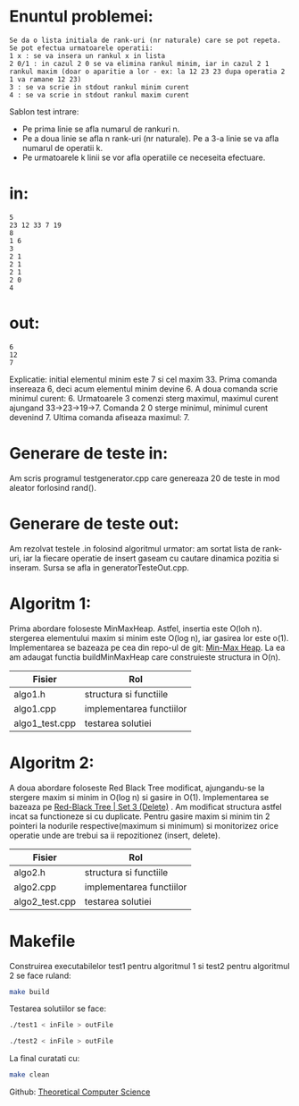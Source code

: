 # Enuntul problemei:
	Se da o lista initiala de rank-uri (nr naturale) care se pot repeta. Se pot efectua urmatoarele operatii:
	1 x : se va insera un rankul x in lista
	2 0/1 : in cazul 2 0 se va elimina rankul minim, iar in cazul 2 1 rankul maxim (doar o aparitie a lor - ex: la 12 23 23 dupa operatia 2 1 va ramane 12 23)
    3 : se va scrie in stdout rankul minim curent
	4 : se va scrie in stdout rankul maxim curent


Sablon test intrare:
  - Pe prima linie se afla numarul de rankuri n.
  - Pe a doua linie se afla n rank-uri (nr naturale). Pe a 3-a linie se va afla numarul de operatii k. 
  - Pe urmatoarele k linii se vor afla operatiile ce neceseita efectuare.
# in:
	5
    23 12 33 7 19
    8
    1 6
    3
    2 1
    2 1
    2 1
    2 0
    4

# out:
    6
    12
    7

  Explicatie: initial elementul minim este 7 si cel maxim 33. Prima comanda insereaza 6, deci acum elementul minim devine 6. A doua comanda scrie minimul curent: 6. Urmatoarele 3 comenzi sterg maximul, maximul curent ajungand 33->23->19->7. Comanda 2 0 sterge minimul, minimul curent devenind 7. Ultima comanda afiseaza maximul: 7.
  
 # Generare de teste in:
  

Am scris programul testgenerator.cpp care genereaza 20 de teste in mod aleator forlosind rand().

 # Generare de teste out:
 
 Am rezolvat testele .in folosind algoritmul urmator: am sortat lista de rank-uri, iar la fiecare operatie de insert gaseam cu cautare dinamica pozitia si inseram.
 Sursa se afla in generatorTesteOut.cpp.
 
 
 
 # Algoritm 1:
 
 Prima abordare foloseste MinMaxHeap. Astfel, insertia este O(loh n). stergerea elementului maxim si minim este O(log n), iar gasirea lor este o(1).
 Implementarea se bazeaza pe cea din repo-ul de git: [Min-Max Heap](https://github.com/frankpeng7/Min-Max-Heap). La ea am adaugat functia buildMinMaxHeap care construieste structura in O(n).

| Fisier | Rol |
| ------ | ------ |
| algo1.h |structura si functiile|
| algo1.cpp | implementarea functiilor|
| algo1_test.cpp | testarea solutiei |
 
 # Algoritm 2:
A doua abordare foloseste Red Black Tree modificat, ajungandu-se la stergere maxim si minim in O(log n) si gasire in O(1). Implementarea se bazeaza pe [Red-Black Tree | Set 3 (Delete)](https://www.geeksforgeeks.org/red-black-tree-set-3-delete-2/) . Am modificat structura astfel incat sa functioneze si cu duplicate. Pentru gasire maxim si minim tin 2 pointeri la nodurile respective(maximum si minimum) si monitorizez orice operatie unde are trebui sa ii repozitionez (insert, delete).

  | Fisier | Rol |
| ------ | ------ |
| algo2.h |structura si functiile|
| algo2.cpp | implementarea functiilor|
| algo2_test.cpp | testarea solutiei |


 # Makefile
Construirea executabilelor test1 pentru algoritmul 1 si test2 pentru algoritmul 2 se face ruland:
```sh
make build
```

Testarea solutiilor se face:
```sh
./test1 < inFile > outFile
```
```sh
./test2 < inFile > outFile
```

La final curatati cu:
```sh
make clean
```

Github: [Theoretical Computer Science](https://github.com/Radu1999/Theoretical-Computer-Science)

